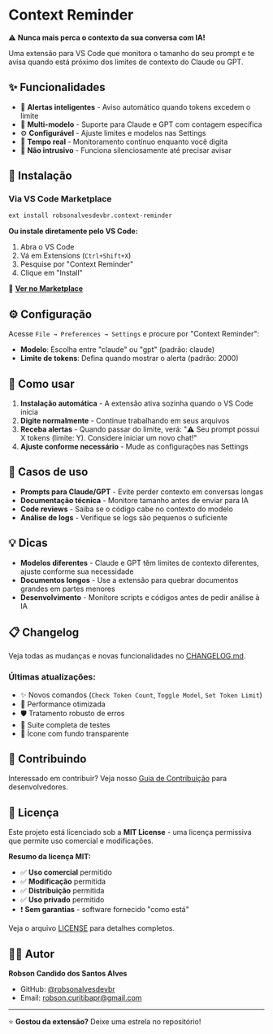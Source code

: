 # Context Reminder

⚠️ **Nunca mais perca o contexto da sua conversa com IA!**

Uma extensão para VS Code que monitora o tamanho do seu prompt e te avisa quando está próximo dos limites de contexto do Claude ou GPT.

## ✨ Funcionalidades

- 🚨 **Alertas inteligentes** - Aviso automático quando tokens excedem o limite
- 🤖 **Multi-modelo** - Suporte para Claude e GPT com contagem específica
- ⚙️ **Configurável** - Ajuste limites e modelos nas Settings
- 🔄 **Tempo real** - Monitoramento contínuo enquanto você digita
- 🎯 **Não intrusivo** - Funciona silenciosamente até precisar avisar

## 🚀 Instalação

### Via VS Code Marketplace
```bash
ext install robsonalvesdevbr.context-reminder
```

**Ou instale diretamente pelo VS Code:**
1. Abra o VS Code
2. Vá em Extensions (`Ctrl+Shift+X`)
3. Pesquise por "Context Reminder"
4. Clique em "Install"

🔗 **[Ver no Marketplace](https://marketplace.visualstudio.com/items?itemName=robsonalvesdevbr.context-reminder)**

## ⚙️ Configuração

Acesse `File → Preferences → Settings` e procure por "Context Reminder":

- **Modelo**: Escolha entre "claude" ou "gpt" (padrão: claude)
- **Limite de tokens**: Defina quando mostrar o alerta (padrão: 2000)

## 📖 Como usar

1. **Instalação automática** - A extensão ativa sozinha quando o VS Code inicia
2. **Digite normalmente** - Continue trabalhando em seus arquivos
3. **Receba alertas** - Quando passar do limite, verá: "⚠️ Seu prompt possui X tokens (limite: Y). Considere iniciar um novo chat!"
4. **Ajuste conforme necessário** - Mude as configurações nas Settings

## 🎯 Casos de uso

- **Prompts para Claude/GPT** - Evite perder contexto em conversas longas
- **Documentação técnica** - Monitore tamanho antes de enviar para IA
- **Code reviews** - Saiba se o código cabe no contexto do modelo
- **Análise de logs** - Verifique se logs são pequenos o suficiente

## 💡 Dicas

- **Modelos diferentes** - Claude e GPT têm limites de contexto diferentes, ajuste conforme sua necessidade
- **Documentos longos** - Use a extensão para quebrar documentos grandes em partes menores
- **Desenvolvimento** - Monitore scripts e códigos antes de pedir análise à IA

## 📋 Changelog

Veja todas as mudanças e novas funcionalidades no [CHANGELOG.md](CHANGELOG.md).

### Últimas atualizações:
- ✨ Novos comandos (`Check Token Count`, `Toggle Model`, `Set Token Limit`)
- 🚀 Performance otimizada
- 🛡️ Tratamento robusto de erros
- 🧪 Suite completa de testes
- 🎨 Ícone com fundo transparente

## 🤝 Contribuindo

Interessado em contribuir? Veja nosso [Guia de Contribuição](CONTRIBUTING.md) para desenvolvedores.

## 📝 Licença

Este projeto está licenciado sob a **MIT License** - uma licença permissiva que permite uso comercial e modificações.

**Resumo da licença MIT:**
- ✅ **Uso comercial** permitido
- ✅ **Modificação** permitida
- ✅ **Distribuição** permitida
- ✅ **Uso privado** permitido
- ❗ **Sem garantias** - software fornecido "como está"

Veja o arquivo [LICENSE](LICENSE) para detalhes completos.

## 👨‍💻 Autor

**Robson Candido dos Santos Alves**
- GitHub: [@robsonalvesdevbr](https://github.com/robsonalvesdevbr)
- Email: robson.curitibapr@gmail.com

---

⭐ **Gostou da extensão?** Deixe uma estrela no repositório!